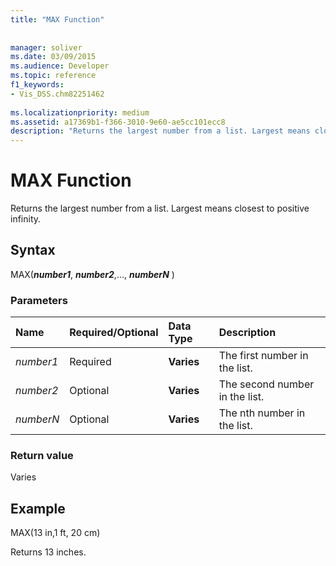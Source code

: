 ```yaml
---
title: "MAX Function"
 
 
manager: soliver
ms.date: 03/09/2015
ms.audience: Developer
ms.topic: reference
f1_keywords:
- Vis_DSS.chm82251462
 
ms.localizationpriority: medium
ms.assetid: a17369b1-f366-3010-9e60-ae5cc101ecc8
description: "Returns the largest number from a list. Largest means closest to positive infinity."
---
```


# MAX Function

Returns the largest number from a list. Largest means closest to positive infinity.
  
## Syntax

MAX(***number1***, ***number2***,..., ***numberN*** )
  
### Parameters

|**Name**|**Required/Optional**|**Data Type**|**Description**|
|:-----|:-----|:-----|:-----|
| *number1* <br/> |Required  <br/> |**Varies** <br/> |The first number in the list. |
| *number2* <br/> |Optional  <br/> |**Varies** <br/> | The second number in the list. |
| *numberN* <br/> |Optional  <br/> |**Varies** <br/> |The nth number in the list. |

### Return value

Varies
  
## Example

MAX(13 in,1 ft, 20 cm)
  
Returns 13 inches.
  